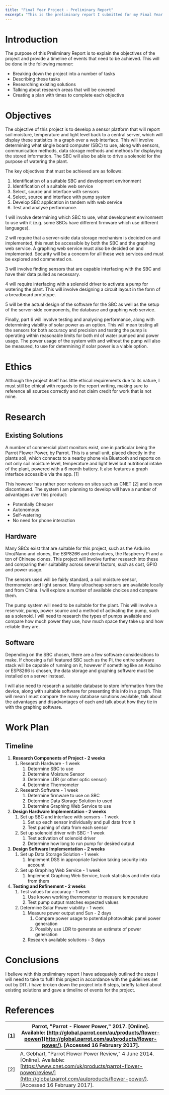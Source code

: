 ```yaml
---
title: "Final Year Project - Preliminary Report"
excerpt: "This is the preliminary report I submitted for my Final Year Project in DT080B"
---
```


# Introduction

The purpose of this Preliminary Report is to explain the objectives of the project and provide a timeline of events that need to be achieved. This will be done in the following manner:

- Breaking down the project into a number of tasks
- Describing these tasks
- Researching existing solutions
- Talking about research areas that will be covered
- Creating a plan with times to complete each objective

# Objectives

The objective of this project is to develop a sensor platform that will report soil moisture, temperature and light level back to a central server, which will display these statistics in a graph over a web interface. This will involve determining what single board computer (SBC) to use, along with sensors, communication methods, data storage methods and methods for displaying the stored information. The SBC will also be able to drive a solenoid for the purpose of watering the plant.

The key objectives that must be achieved are as follows:

1. Identification of a suitable SBC and development environment
2. Identification of a suitable web service
3. Select, source and interface with sensors
4. Select, source and interface with pump system
5. Develop SBC application in tandem with web service
6. Test and analyse performance.

1 will involve determining which SBC to use, what development environment to use with it (e.g. some SBCs have different firmware which use different languages).

2 will require that a server-side data storage mechanism is decided on and implemented, this must be accessible by both the SBC and the graphing web service. A graphing web service must also be decided on and implemented. Security will be a concern for all these web services and must be explored and commented on.

3 will involve finding sensors that are capable interfacing with the SBC and have their data pulled as necessary.

4 will require interfacing with a solenoid driver to activate a pump for watering the plant.  This will involve designing a circuit layout in the form of a breadboard prototype.

5 will be the actual design of the software for the SBC as well as the setup of the server-side components, the database and graphing web service.

Finally, part 6 will involve testing and analysing performance, along with determining viability of solar power as an option. This will mean testing all the sensors for both accuracy and precision and testing the pump is operating within reasonable limits for both ml of water pumped and power usage. The power usage of the system with and without the pump will also be measured, to use for determining if solar power is a viable option.

# Ethics

Although the project itself has little ethical requirements due to its nature, I must still be ethical with regards to the report writing, making sure to reference all sources correctly and not claim credit for work that is not mine.

# Research

## Existing Solutions

A number of commercial plant monitors exist, one in particular being the Parrot Flower Power, by Parrot. This is a small unit, placed directly in the plants soil, which connects to a nearby phone via Bluetooth and reports on not only soil moisture level, temperature and light level but nutritional intake of the plant, powered with a 6 month battery. It also features a graph interface accessible via the app. [1]

This however has rather poor reviews on sites such as CNET [2] and is now discontinued. The system I am planning to develop will have a number of advantages over this product:

- Potentially Cheaper
- Autonomous
- Self-watering
- No need for phone interaction

## Hardware

Many SBCs exist that are suitable for this project, such as the Arduino Uno/Nano and clones, the ESP8266 and derivatives, the Raspberry Pi and a ton of Chinese clones. This project will involve further research into these and comparing their suitability across several factors, such as cost, GPIO and power usage.

The sensors used will be fairly standard, a soil moisture sensor, thermometer and light sensor. Many ultracheap sensors are available locally and from China. I will explore a number of available choices and compare them.

The pump system will need to be suitable for the plant. This will involve a reservoir, pump, power source and a method of activating the pump, such as a solenoid. I will need to research the types of pumps available and compare how much power they use, how much space they take up and how reliable they are.

## Software

Depending on the SBC chosen, there are a few software considerations to make. If choosing a full featured SBC such as the Pi, the entire software stack will be capable of running on it, however if something like an Arduino or ESP8266 is chosen, the data storage and graphing software must be installed on a server instead.

I will also need to research a suitable database to store information from the device, along with suitable software for presenting this info in a graph. This will mean I must compare the many  database solutions available, talk about the advantages and disadvantages of each and talk about how they tie in with the graphing software.

# Work Plan

## Timeline

1. **Research Components of Project                                                -        2 weeks**
    1. Research Hardware                                                           -        1 week
        1. Determine SBC to use
        2. Determine Moisture Sensor
        3. Determine LDR (or other optic sensor)
        4. Determine Thermometer
    2. Research Software                                                            -        1 week
        1. Determine firmware to use on SBC
        2. Determine Data Storage Solution to used
        3. Determine Graphing Web Service to use
2. **Design Hardware Implementation                                                -        2 weeks**
    1. Set up SBC and interface with sensors                                        -        1 week
        1. Set up each sensor individually and pull data from it
        2. Test pushing of data from each sensor
    2. Set up solenoid driver with SBC                                                -        1 week
        1. Test activation of solenoid driver
        2. Determine how long to run pump for desired output
3. **Design Software Implementation                                                -        2 weeks**
    1. Set up Data Storage Solution                                                -        1 week
        1. Implement DSS in appropriate fashion taking security into account
    2. Set up Graphing Web Service                                                -        1 week
        1. Implement Graphing Web Service, track statistics and infer data from them
4. **Testing and Refinement                                                        -        2 weeks**
    1. Test values for accuracy                                                     -        1 week
        1. Use known working thermometer to measure temperature
        2. Test pump output matches expected values
    2. Determine Solar Power viability                                        -        1 week
        1. Measure power output and Sun                                        -        2 days
            1. Compare power usage to potential photovoltaic panel power generation
            2. Possibly use LDR to generate an estimate of power generation
        2. Research available solutions                                        -        3 days

# Conclusions

I believe with this preliminary report I have adequately outlined the steps I will need to take to fulfil this project in accordance with the guidelines set out by DIT. I have broken down the project into 6 steps, briefly talked about existing solutions and gave a timeline of events for the project.

# References

| [1] | Parrot, &quot;Parrot - Flower Power,&quot; 2017. [Online]. Available: [http://global.parrot.com/au/products/flower-power/](http://global.parrot.com/au/products/flower-power/). [Accessed 16 February 2017]. |
| --- | --- |
| [2] | A. Gebhart, &quot;Parrot Flower Power Review,&quot; 4 June 2014. [Online]. Available: [https://www.cnet.com/uk/products/parrot-flower-power/review/](http://global.parrot.com/au/products/flower-power/). [Accessed 16 February 2017]. |%  